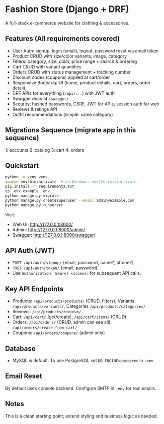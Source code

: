 # Fashion Store (Django + DRF)

A full-stack e-commerce website for clothing & accessories.

## Features (All requirements covered)
- User Auth: signup, login (email), logout, password reset via email token
- Product CRUD with size/color variants, image, category
- Filters: category, size, color, price range + search & ordering
- Cart CRUD with variant quantities
- Orders CRUD with status management + tracking number
- Discount codes (coupons) applied at cart/order
- Responsive Bootstrap UI (home, product details, cart, orders, order detail)
- DRF APIs for everything (`/api/...`) with JWT auth
- Swagger docs at `/swagger/`
- Security: hashed passwords, CSRF, JWT for APIs, session auth for web
- Reviews & ratings API
- Outfit recommendations (simple: same category)

## Migrations Sequence (migrate app in this sequence)
1: accounts
2 :catalog
3: cart
4: orders

## Quickstart

```bash
python -m venv venv
source env/bin/activate  # on Windows: env\Scripts\activate
pip install -r requirements.txt
cp .env.example .env
python manage.py migrate
python manage.py createsuperuser --email admin@example.com
python manage.py runserver
```

Visit:
- Web UI: http://127.0.0.1:8000/
- Admin: http://127.0.0.1:8000/admin/
- Swagger: http://127.0.0.1:8000/swagger/

## API Auth (JWT)
- `POST /api/auth/signup/` {email, password, name?, phone?}
- `POST /api/auth/token/` {email, password}
- Use `Authorization: Bearer <access>` for subsequent API calls.

## Key API Endpoints
- Products: `/api/products/products/` (CRUD, filters), Variants `/api/products/variants/`, Categories `/api/products/categories/`
- Reviews: `/api/products/reviews/`
- Cart: `/api/cart/` (get/create), `/api/cart/items/` (CRUD)
- Orders: `/api/orders/` (CRUD, admin can see all), `/api/orders/create_from_cart/`
- Coupons: `/api/orders/coupons/` (admin only)

## Database
- MySQL is default. To use PostgreSQL set `DB_ENGINE=postgres` in `.env`.

## Email Reset
By default uses console backend. Configure SMTP in `.env` for real emails.

## Notes
This is a clean starting point; extend styling and business logic as needed.



